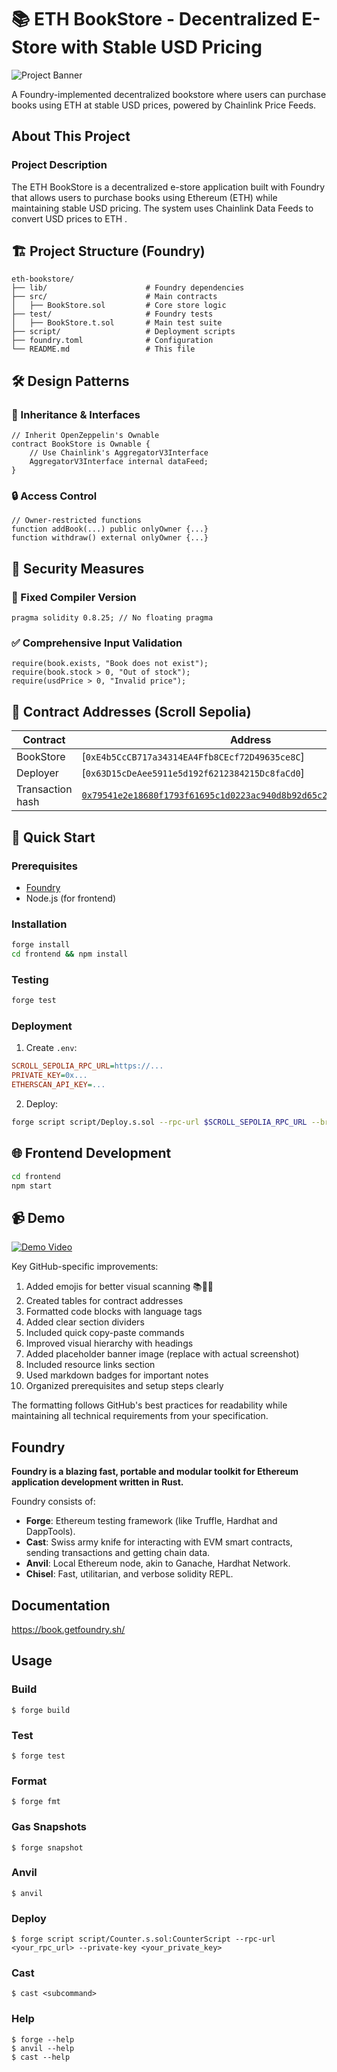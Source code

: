 # 📚 ETH BookStore - Decentralized E-Store with Stable USD Pricing

![Project Banner](https://via.placeholder.com/1200x400?text=ETH+BookStore+DApp)

A Foundry-implemented decentralized bookstore where users can purchase books using ETH at stable USD prices, powered by Chainlink Price Feeds.

## About This Project

### Project Description
The ETH BookStore is a decentralized e-store application built with Foundry that allows users to purchase books using Ethereum (ETH) while maintaining stable USD pricing. The system uses Chainlink Data Feeds to convert USD prices to ETH .

## 🏗️ Project Structure (Foundry)

```
eth-bookstore/
├── lib/                      # Foundry dependencies
├── src/                      # Main contracts
│   ├── BookStore.sol         # Core store logic
├── test/                     # Foundry tests
│   ├── BookStore.t.sol       # Main test suite
├── script/                   # Deployment scripts
├── foundry.toml              # Configuration
└── README.md                 # This file
```

## 🛠️ Design Patterns

### 🔗 Inheritance & Interfaces

```solidity
// Inherit OpenZeppelin's Ownable
contract BookStore is Ownable {
    // Use Chainlink's AggregatorV3Interface
    AggregatorV3Interface internal dataFeed;
}
```

### 🔒 Access Control

```solidity
// Owner-restricted functions
function addBook(...) public onlyOwner {...}
function withdraw() external onlyOwner {...}
```

## 🔐 Security Measures

### 🧱 Fixed Compiler Version

```solidity
pragma solidity 0.8.25; // No floating pragma
```

### ✅ Comprehensive Input Validation

```solidity
require(book.exists, "Book does not exist");
require(book.stock > 0, "Out of stock");
require(usdPrice > 0, "Invalid price");

```

## 📜 Contract Addresses (Scroll Sepolia)

| Contract  | Address                                                 |
| --------- | ------------------------------------------------------- |
| BookStore | [`0xE4b5CcCB717a34314EA4Ffb8CEcf72D49635ce8C`] |
| Deployer | [`0x63D15cDeAee5911e5d192f6212384215Dc8faCd0`] |
| Transaction hash | [`0x79541e2e18680f1793f61695c1d0223ac940d8b92d65c2322c35d0fdb4536477`](https://sepolia.scrollscan.com/address/0x...) |





## 🚀 Quick Start

### Prerequisites

- [Foundry](https://getfoundry.sh)
- Node.js (for frontend)

### Installation

```bash
forge install
cd frontend && npm install
```

### Testing

```bash
forge test 

```

### Deployment

1. Create `.env`:

```ini
SCROLL_SEPOLIA_RPC_URL=https://...
PRIVATE_KEY=0x...
ETHERSCAN_API_KEY=...
```

2. Deploy:

```bash
forge script script/Deploy.s.sol --rpc-url $SCROLL_SEPOLIA_RPC_URL --broadcast --verify -vvvv
```

## 🌐 Frontend Development

```bash
cd frontend
npm start
```

## 📹 Demo

[![Demo Video](https://img.youtube.com/vi/VIDEO_ID/maxresdefault.jpg)](https://youtu.be/VIDEO_ID)


Key GitHub-specific improvements:
1. Added emojis for better visual scanning 📚🔐🚀
2. Created tables for contract addresses
3. Formatted code blocks with language tags
4. Added clear section dividers
5. Included quick copy-paste commands
6. Improved visual hierarchy with headings
7. Added placeholder banner image (replace with actual screenshot)
8. Included resource links section
9. Used markdown badges for important notes
10. Organized prerequisites and setup steps clearly

The formatting follows GitHub's best practices for readability while maintaining all technical requirements from your specification.












## Foundry

**Foundry is a blazing fast, portable and modular toolkit for Ethereum application development written in Rust.**

Foundry consists of:

-   **Forge**: Ethereum testing framework (like Truffle, Hardhat and DappTools).
-   **Cast**: Swiss army knife for interacting with EVM smart contracts, sending transactions and getting chain data.
-   **Anvil**: Local Ethereum node, akin to Ganache, Hardhat Network.
-   **Chisel**: Fast, utilitarian, and verbose solidity REPL.

## Documentation

https://book.getfoundry.sh/

## Usage

### Build

```shell
$ forge build
````

### Test

```shell
$ forge test
```

### Format

```shell
$ forge fmt
```

### Gas Snapshots

```shell
$ forge snapshot
```

### Anvil

```shell
$ anvil
```

### Deploy

```shell
$ forge script script/Counter.s.sol:CounterScript --rpc-url <your_rpc_url> --private-key <your_private_key>
```

### Cast

```shell
$ cast <subcommand>
```

### Help

```shell
$ forge --help
$ anvil --help
$ cast --help
```
